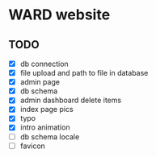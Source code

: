 # WARD website

## TODO

- [x] db connection
- [x] file upload and path to file in database
- [x] admin page
- [x] db schema
- [x] admin dashboard delete items
- [x] index page pics
- [x] typo
- [x] intro animation
- [ ] db schema locale
- [ ] favicon
